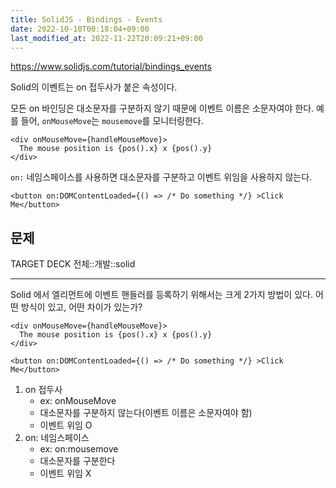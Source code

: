 ```yaml
---
title: SolidJS - Bindings - Events
date: 2022-10-10T00:18:04+09:00
last_modified_at: 2022-11-22T20:09:21+09:00
---
```



https://www.solidjs.com/tutorial/bindings_events

Solid의 이벤트는 on 접두사가 붙은 속성이다.

모든 on 바인딩은 대소문자를 구분하지 않기 때문에 이벤트 이름은 소문자여야 한다. 예를 들어, `onMouseMove`는 `mousemove`를 모니터링한다.

```tsx
<div onMouseMove={handleMouseMove}>
  The mouse position is {pos().x} x {pos().y}
</div>
```

`on:` 네임스페이스를 사용하면 대소문자를 구분하고 이벤트 위임을 사용하지 않는다.

```tsx
<button on:DOMContentLoaded={() => /* Do something */} >Click Me</button>
```

## 문제

TARGET DECK
전체::개발::solid

---

<!--ankiQ-->

Solid 에서 엘리먼트에 이벤트 핸들러를 등록하기 위해서는 크게 2가지 방법이 있다. 어떤 방식이 있고, 어떤 차이가 있는가?

<!--ankiA-->

```tsx
<div onMouseMove={handleMouseMove}>
  The mouse position is {pos().x} x {pos().y}
</div>
```

```tsx
<button on:DOMContentLoaded={() => /* Do something */} >Click Me</button>
```

1. on 접두사
	- ex: onMouseMove
	- 대소문자를 구분하지 않는다(이벤트 이름은 소문자여야 함)
	- 이벤트 위임 O
2. on: 네임스페이스
	- ex: on:mousemove
	- 대소문자를 구분한다
	- 이벤트 위임 X

<!--ankiE-->
<!--ID: 1664959847793-->
